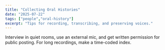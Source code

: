 ```yaml
---
title: "Collecting Oral Histories"
date: "2025-07-22"
tags: ["people","oral-history"]
excerpt: "Tips for recording, transcribing, and preserving voices."
---
```


Interview in quiet rooms, use an external mic, and get written permission for public posting. For long recordings, make a time-coded index.
